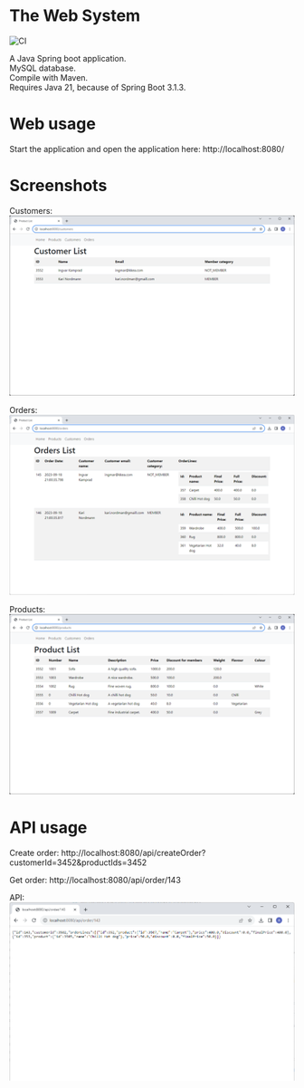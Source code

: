 The Web System
===================================
![CI](https://github.com/andreasrosdal/kristiansund/actions/workflows/ci.yml/badge.svg)

A Java Spring boot application.  
MySQL database.  
Compile with Maven.  
Requires Java 21, because of Spring Boot 3.1.3.

Web usage
========= 
Start the application and open the application here:
http://localhost:8080/

Screenshots
===========
Customers:
![Customers](customers.png "Customers")

Orders:
![Orders](orders.png "Orders")

Products:
![Products](products.png "Products")

API usage
=========

Create order:
http://localhost:8080/api/createOrder?customerId=3452&productIds=3452

Get order:
http://localhost:8080/api/order/143

API:
![Api](api.png "API")




